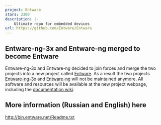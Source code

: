 ```yaml
---
project: Entware
stars: 2380
description: |-
    Ultimate repo for embedded devices
url: https://github.com/Entware/Entware
---
```


## Entware-ng-3x and Entware-ng merged to become Entware
Entware-ng-3x and Entware-ng decided to join forces and merge the two projects into a new project called [Entware](https://github.com/Entware/Entware). As a result the two projects [Entware-ng-3x](https://github.com/Entware-for-kernel-3x/Entware-ng-3x/) and [Entware-ng](https://github.com/Entware-ng/Entware-ng) will not be maintained anymore. All software and resources will be available at the new project webpage, including the [documentation wiki](https://github.com/Entware/Entware/wiki).

## More information (Russian and English) here
http://bin.entware.net/Readme.txt

